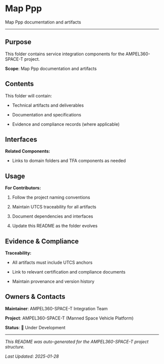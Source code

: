 # Map Ppp

Map Ppp documentation and artifacts

---

## Purpose

This folder contains service integration components for the AMPEL360-SPACE-T project.


**Scope**: Map Ppp documentation and artifacts


## Contents

This folder will contain:

- Technical artifacts and deliverables

- Documentation and specifications

- Evidence and compliance records (where applicable)


## Interfaces

**Related Components:**

- Links to domain folders and TFA components as needed


## Usage

**For Contributors:**

1. Follow the project naming conventions

2. Maintain UTCS traceability for all artifacts

3. Document dependencies and interfaces

4. Update this README as the folder evolves


## Evidence & Compliance

**Traceability:**

- All artifacts must include UTCS anchors

- Link to relevant certification and compliance documents

- Maintain provenance and version history


## Owners & Contacts

**Maintainer**: AMPEL360-SPACE-T Integration Team

**Project**: AMPEL360-SPACE-T (Manned Space Vehicle Platform)

**Status**: 🚧 Under Development


---


*This README was auto-generated for the AMPEL360-SPACE-T project structure.*

*Last Updated: 2025-01-28*
